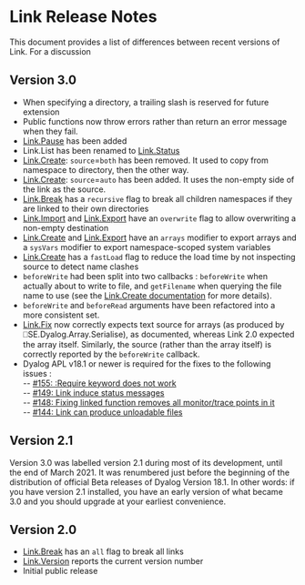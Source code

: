 # Link Release Notes

This document provides a list of differences between recent versions of Link. For a discussion 

 ## Version 3.0
  - When specifying a directory, a trailing slash is reserved for future extension
  - Public functions now throw errors rather than return an error message when they fail.
  - [Link.Pause](Link.Pause.md) has been added
  - Link.List has been renamed to [Link.Status](Link.Status.md)
  - [Link.Create](Link.Create.md): `source`=`both` has been removed. It used to copy from namespace to directory, then the other way.
  - [Link.Create](Link.Create.md): `source`=`auto` has been added. It uses the non-empty side of the link as the source.
  - [Link.Break](Link.Break.md) has a `recursive` flag to break all children namespaces if they are linked to their own directories
  - [Link.Import](Link.Import.md) and [Link.Export](Link.Export.md) have an `overwrite` flag to allow overwriting a non-empty destination
  - [Link.Create](Link.Create.md) and [Link.Export](Link.Export.md) have an `arrays` modifier to export arrays and a `sysVars` modifier to export namespace-scoped system variables
  - [Link.Create](Link.Create.md) has a `fastLoad` flag to reduce the load time by not inspecting source to detect name clashes
  - `beforeWrite` had been split into two callbacks : `beforeWrite` when actually about to write to file, and `getFilename` when querying the file name to use (see the [Link.Create documentation](Link.Create.md) for more details).
  - `beforeWrite` and `beforeRead` arguments have been refactored into a more consistent set.
  - [Link.Fix](Link.Fix.md) now correctly expects text source for arrays (as produced by ⎕SE.Dyalog.Array.Serialise), as documented, whereas Link 2.0 expected the array itself. Similarly, the source (rather than the array itself) is correctly reported by the `beforeWrite` callback.
  - Dyalog APL v18.1 or newer is required for the fixes to the following issues :\
      -- [#155: :Require keyword does not work](https://github.com/Dyalog/link/issues/155)\
    -- [#149: Link induce status messages](https://github.com/Dyalog/link/issues/149)\
    -- [#148: Fixing linked function removes all monitor/trace points in it](https://github.com/Dyalog/link/issues/148)\
    -- [#144: Link can produce unloadable files](https://github.com/Dyalog/link/issues/144)

 ## Version 2.1

Version 3.0 was labelled version 2.1 during most of its development, until the end of March 2021. It was renumbered just before the beginning of the distribution of official Beta releases of Dyalog Version 18.1. In other words: if you have version 2.1 installed, you have an early version of what became 3.0 and you should upgrade at your earliest convenience.

 ## Version 2.0

  - [Link.Break](Link.Break.md) has an `all` flag to break all links
  - [Link.Version](Link.Version.md) reports the current version number  
  - Initial public release